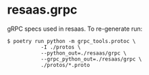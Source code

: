 # resaas.grpc

gRPC specs used in resaas. To re-generate run:

```shell
$ poetry run python -m grpc_tools.protoc \
           -I ./protos \
           --python_out=./resaas/grpc \
           --grpc_python_out=./resaas/grpc \
           ./protos/*.proto
```
